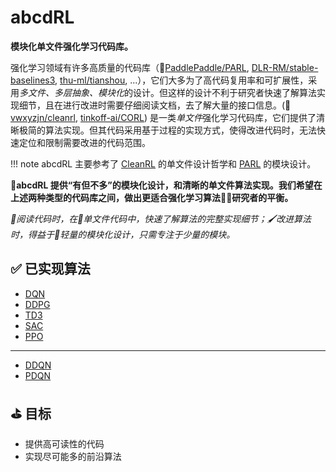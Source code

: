 # abcdRL

**模块化单文件强化学习代码库。**

强化学习领域有许多高质量的代码库（🚂[PaddlePaddle/PARL](https://github.com/PaddlePaddle/PARL/), [DLR-RM/stable-baselines3](https://github.com/DLR-RM/stable-baselines3), [thu-ml/tianshou](https://github.com/thu-ml/tianshou), ...），它们大多为了高代码复用率和可扩展性，采用*多文件、多层抽象、模块化*的设计。但这样的设计不利于研究者快速了解算法实现细节，且在进行改进时需要仔细阅读文档，去了解大量的接口信息。(🏃[vwxyzjn/cleanrl](https://github.com/vwxyzjn/cleanrl/), [tinkoff-ai/CORL](https://github.com/tinkoff-ai/CORL)) 是一类*单文件*强化学习代码库，它们提供了清晰极简的算法实现。但其代码采用基于过程的实现方式，使得改进代码时，无法快速定位和限制需要改进的代码范围。

!!! note
    abcdRL 主要参考了 [CleanRL](https://github.com/vwxyzjn/cleanrl/) 的单文件设计哲学和 [PARL](https://github.com/PaddlePaddle/PARL/) 的模块设计。

**🚴abcdRL 提供“有但不多”的模块化设计，和清晰的单文件算法实现。我们希望在上述两种类型的代码库之间，做出更适合强化学习算法👨‍🎨研究者的平衡。**

*📖阅读代码时，在📄单文件代码中，快速了解算法的完整实现细节；🖌改进算法时，得益于🍃轻量的模块化设计，只需专注于少量的模块。*

## ✅ 已实现算法

- [DQN](https://doi.org/10.1038/nature14236)
- [DDPG](http://arxiv.org/abs/1509.02971)
- [TD3](http://arxiv.org/abs/1802.09477)
- [SAC](http://arxiv.org/abs/1801.01290)
- [PPO](http://arxiv.org/abs/1802.09477)

---

- [DDQN](http://arxiv.org/abs/1509.06461)
- [PDQN](http://arxiv.org/abs/1511.05952)

## ⛳ 目标

- 提供高可读性的代码
- 实现尽可能多的前沿算法
